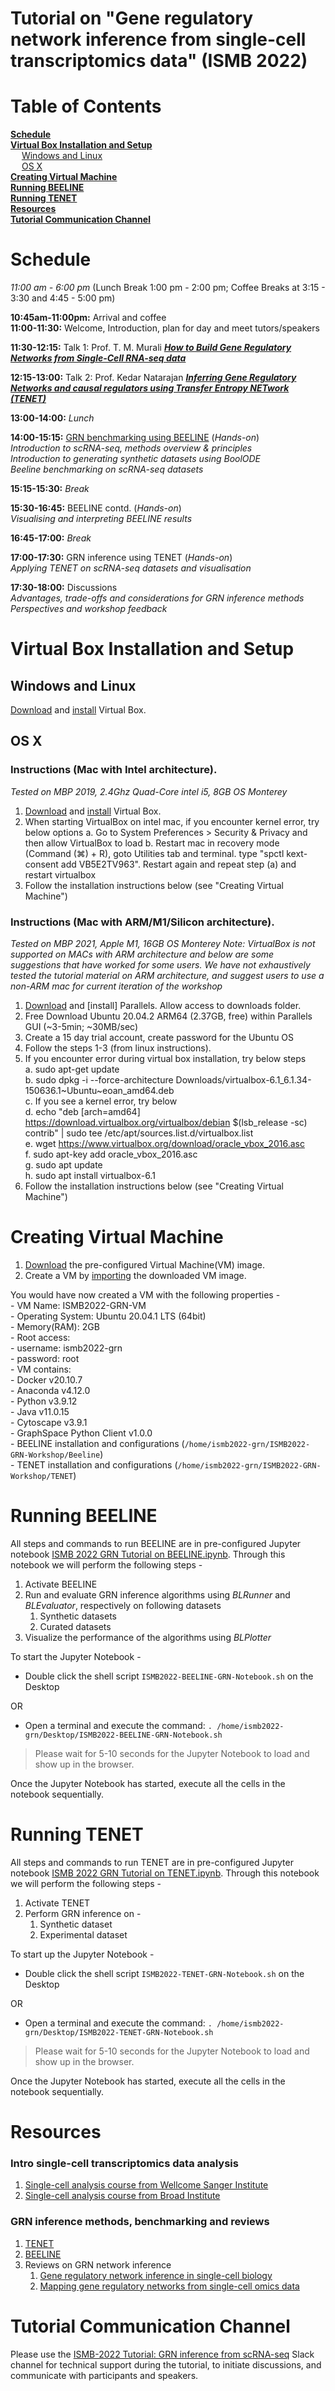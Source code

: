 # Tutorial on "Gene regulatory network inference from single-cell transcriptomics data" (ISMB 2022)

# Table of Contents
**[Schedule](#schedule)**<br>
**[Virtual Box Installation and Setup](#virtual-box-installation-and-setup)**<br>
&emsp;  [Windows and Linux](#windows-and-linux)<br>
&emsp;  [OS X](#os-x)<br>
**[Creating Virtual Machine](#creating-virtual-machine)**<br>
**[Running BEELINE](#running-beeline)**<br>
**[Running TENET](#running-tenet)**<br>
**[Resources](#resources)**<br>
**[Tutorial Communication Channel](#tutorial-communication-channel)**<br>

# Schedule 

*11:00 am - 6:00 pm* (Lunch Break 1:00 pm - 2:00 pm; Coffee Breaks at 3:15 - 3:30 and 4:45 - 5:00 pm)

**10:45am-11:00pm:** Arrival and coffee  
**11:00-11:30:** Welcome, Introduction, plan for day and meet tutors/speakers

**11:30-12:15:** Talk 1: Prof. T. M. Murali ***[How to Build Gene Regulatory Networks from Single-Cell RNA-seq data](http://bioinformatics.cs.vt.edu/~murali/beeline-tutorials/2022-07-10-ismb-beeline-grns.pdf)***  
   
**12:15-13:00:** Talk 2: Prof. Kedar Natarajan ***[Inferring Gene Regulatory Networks and causal regulators using Transfer Entropy NETwork (TENET)](https://drive.google.com/file/d/12IjP2O9suir3-VF9O5S7JjUgFKP6k9VZ/view?usp=sharing)***

    

**13:00-14:00:** *Lunch*

**14:00-15:15:** [GRN benchmarking using BEELINE](http://bioinformatics.cs.vt.edu/~murali/beeline-tutorials/2022-07-10-ismb-beeline-data.pdf ) (*_Hands-on_*)  
  *Introduction to scRNA-seq, methods overview &amp; principles*  
  *Introduction to generating synthetic datasets using BoolODE*  
  *Beeline benchmarking on scRNA-seq datasets* 

**15:15-15:30:** *Break*

**15:30-16:45:** BEELINE contd. (*_Hands-on_*)  
  *Visualising and interpreting BEELINE results* 

**16:45-17:00:** *Break*

**17:00-17:30:** GRN inference using TENET  (*_Hands-on_*)  
  *Applying TENET on scRNA-seq datasets and visualisation*

**17:30-18:00:** Discussions   
  *Advantages, trade-offs and considerations for GRN inference methods*  
  *Perspectives and workshop feedback* 


# Virtual Box Installation and Setup

## Windows and Linux
[Download](https://www.virtualbox.org/wiki/Downloads) and [install](https://www.virtualbox.org/manual/ch02.html) Virtual Box.

## OS X
### Instructions (Mac with Intel architecture). 
_Tested on MBP 2019, 2.4Ghz Quad-Core intel i5, 8GB OS Monterey_  
1. [Download](https://www.virtualbox.org/wiki/Downloads) and [install](https://www.virtualbox.org/manual/ch02.html) Virtual Box.
2. When starting VirtualBox on intel mac, if you encounter kernel error, try below options
    a. Go to System Preferences > Security & Privacy and then allow VirtualBox to load
    b. Restart mac in recovery mode (Command (⌘) + R), goto Utilities tab and terminal. type "spctl kext-consent add VB5E2TV963". Restart again and repeat step (a) and restart virtualbox  
3. Follow the installation instructions below (see "Creating Virtual Machine")

### Instructions (Mac with ARM/M1/Silicon architecture). 
_Tested on MBP 2021, Apple M1, 16GB OS Monterey_
_Note: VirtualBox is not supported on MACs with ARM architecture and below are some suggestions that have worked for some users. We have not exhaustively tested the tutorial material on ARM architecture, and suggest users to use a non-ARM mac for current iteration of the workshop_   

1. [Download](https://www.parallels.com/blogs/parallels-desktop-apple-silicon-mac/) and [install] Parallels. Allow access to downloads folder.  
2. Free Download Ubuntu 20.04.2 ARM64 (2.37GB, free) within Parallels GUI (~3-5min; ~30MB/sec)  
3. Create a 15 day trial account, create password for the Ubuntu OS  
4. Follow the steps 1-3 (from linux instructions). 
5. If you encounter error during virtual box installation, try below steps  
    a. sudo apt-get update  
    b. sudo dpkg -i --force-architecture Downloads/virtualbox-6.1_6.1.34-150636.1~Ubuntu~eoan_amd64.deb  
    c. If you see a kernel error, try below  
    d. echo "deb [arch=amd64] https://download.virtualbox.org/virtualbox/debian $(lsb_release -sc) contrib" | sudo tee /etc/apt/sources.list.d/virtualbox.list  
    e. wget https://www.virtualbox.org/download/oracle_vbox_2016.asc  
    f. sudo apt-key add oracle_vbox_2016.asc  
    g. sudo apt update  
    h. sudo apt install virtualbox-6.1  
6. Follow the installation instructions below (see "Creating Virtual Machine")



# Creating Virtual Machine
1. [Download](https://bioinformatics.cs.vt.edu/~murali/beeline-tutorials/ISMB2022-GRN-Ubuntu20.04_final.ova) the pre-configured Virtual Machine(VM) image.
2. Create a VM by [importing](https://docs.oracle.com/cd/E26217_01/E26796/html/qs-import-vm.html) the downloaded VM image.

You would have now created a VM with the following properties -   
    - VM Name: ISMB2022-GRN-VM  
    - Operating System: Ubuntu 20.04.1 LTS (64bit)  
    - Memory(RAM): 2GB  
    - Root access:  
        - username: ismb2022-grn  
        - password: root  
    - VM contains:  
        - Docker v20.10.7  
        - Anaconda v4.12.0  
        - Python v3.9.12  
        - Java v11.0.15  
        - Cytoscape v3.9.1  
        - GraphSpace Python Client v1.0.0  
        - BEELINE installation and configurations (`/home/ismb2022-grn/ISMB2022-GRN-Workshop/Beeline`)  
        - TENET installation and configurations (`/home/ismb2022-grn/ISMB2022-GRN-Workshop/TENET`)  

# Running BEELINE
All steps and commands to run BEELINE are in pre-configured Jupyter notebook [ISMB 2022 GRN Tutorial on BEELINE.ipynb](./notebooks/ISMB%202022%20GRN%20Tutorial%20on%20BEELINE.ipynb).
Through this notebook we will perform the following steps - 
1. Activate BEELINE 
2. Run and evaluate GRN inference algorithms using *BLRunner* and *BLEvaluator*, respectively on following datasets
   1. Synthetic datasets
   2. Curated datasets
3. Visualize the performance of the algorithms using *BLPlotter*


To start the Jupyter Notebook  - 
* Double click the shell script ```ISMB2022-BEELINE-GRN-Notebook.sh``` on the Desktop

OR

* Open a terminal and execute the command: ```. /home/ismb2022-grn/Desktop/ISMB2022-BEELINE-GRN-Notebook.sh``` 

> Please wait for 5-10 seconds for the Jupyter Notebook to load and show up in the browser.

Once the Jupyter Notebook has started, execute all the cells in the notebook sequentially.

# Running TENET

All steps and commands to run TENET are in pre-configured Jupyter notebook [ISMB 2022 GRN Tutorial on TENET.ipynb](./notebooks/ISMB%202022%20GRN%20Tutorial%20on%20TENET.ipynb).
Through this notebook we will perform the following steps - 
1. Activate TENET 
2. Perform GRN inference on -
   1. Synthetic dataset
   2. Experimental dataset

To start up the Jupyter Notebook -
* Double click the shell script ```ISMB2022-TENET-GRN-Notebook.sh``` on the Desktop

OR

* Open a terminal and execute the command: ```. /home/ismb2022-grn/Desktop/ISMB2022-TENET-GRN-Notebook.sh``` 

> Please wait for 5-10 seconds for the Jupyter Notebook to load and show up in the browser.

Once the Jupyter Notebook has started, execute all the cells in the notebook sequentially.



# Resources

### Intro single-cell transcriptomics data analysis  
1. [Single-cell analysis course from Wellcome Sanger Institute](https://www.singlecellcourse.org/)
2. [Single-cell analysis course from Broad Institute](https://broadinstitute.github.io/2019_scWorkshop/)

### GRN inference methods, benchmarking and reviews
1. [TENET](https://academic.oup.com/nar/article/49/1/e1/5973444)
2. [BEELINE](https://pubmed.ncbi.nlm.nih.gov/31907445/)
3. Reviews on GRN network inference
   1. [Gene regulatory network inference in single-cell biology](https://www.sciencedirect.com/science/article/abs/pii/S2452310021000184)
   2. [Mapping gene regulatory networks from single-cell omics data](https://pubmed.ncbi.nlm.nih.gov/29342231/)

# Tutorial Communication Channel
Please use the [ISMB-2022 Tutorial: GRN inference from scRNA-seq](https://join.slack.com/t/slack-rdm6568/shared_invite/zt-1c7ckfz37-eLMTzds61pllv_Gq4NvV6g) Slack channel for technical support during the tutorial, to initiate discussions, and communicate with participants and speakers.
